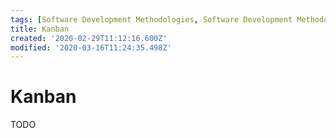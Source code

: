 ```yaml
---
tags: [Software Development Methodologies, Software Development Methodologies - Agile, TODO]
title: Kanban
created: '2020-02-29T11:12:16.600Z'
modified: '2020-03-16T11:24:35.498Z'
---
```


# Kanban

TODO

